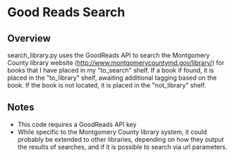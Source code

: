 # Good Reads Search

## Overview
search_library.py uses the GoodReads API to search the Montgomery County library website (http://www.montgomerycountymd.gov/library/) for books that I have placed in my "to_search" shelf. If a book if found, it is placed in the "to_library" shelf, awaiting additional tagging based on the book. If the book is not located, it is placed in the "not_library" shelf.

## Notes
* This code requires a GoodReads API key
* While specific to the Montgomery County library system, it could probably be extended to other libraries, depending on how they output the results of searches, and if it is possible to search via url parameters.
